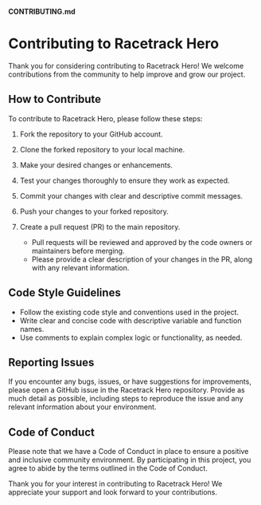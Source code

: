 **CONTRIBUTING.md**

# Contributing to Racetrack Hero

Thank you for considering contributing to Racetrack Hero! We welcome contributions from the community to help improve and grow our project.

## How to Contribute

To contribute to Racetrack Hero, please follow these steps:

1. Fork the repository to your GitHub account.
2. Clone the forked repository to your local machine.
3. Make your desired changes or enhancements.
4. Test your changes thoroughly to ensure they work as expected.
5. Commit your changes with clear and descriptive commit messages.
6. Push your changes to your forked repository.
7. Create a pull request (PR) to the main repository.

   - Pull requests will be reviewed and approved by the code owners or maintainers before merging.
   - Please provide a clear description of your changes in the PR, along with any relevant information.

## Code Style Guidelines

- Follow the existing code style and conventions used in the project.
- Write clear and concise code with descriptive variable and function names.
- Use comments to explain complex logic or functionality, as needed.

## Reporting Issues

If you encounter any bugs, issues, or have suggestions for improvements, please open a GitHub issue in the Racetrack Hero repository. Provide as much detail as possible, including steps to reproduce the issue and any relevant information about your environment.

## Code of Conduct

Please note that we have a Code of Conduct in place to ensure a positive and inclusive community environment. By participating in this project, you agree to abide by the terms outlined in the Code of Conduct.

Thank you for your interest in contributing to Racetrack Hero! We appreciate your support and look forward to your contributions.
